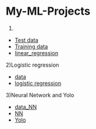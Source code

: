 # My-ML-Projects
1)
- [Test data](https://github.com/VarunSriTeja/My-ML-Projects/blob/main/Test%20data.xlsx)
- [Training data](https://github.com/VarunSriTeja/My-ML-Projects/blob/main/Training%20data.xlsx)
- [linear_regression](https://github.com/VarunSriTeja/My-ML-Projects/blob/main/Copy%20of%20linear_regression_week1.ipynb)


2)Logistic regression
- [data](https://github.com/VarunSriTeja/My-ML-Projects/blob/main/data.txt)
- [logistic regression](https://github.com/VarunSriTeja/My-ML-Projects/blob/main/Copy%20of%20assignment_logistic_regression.ipynb)


3)Neural Network and Yolo
- [data_NN](https://github.com/VarunSriTeja/My-ML-Projects/blob/main/homer_bart.zip)
- [NN](https://github.com/VarunSriTeja/My-ML-Projects/blob/main/Week2_NN.ipynb)
- [Yolo](https://github.com/VarunSriTeja/My-ML-Projects/blob/main/Yolov8.ipynb)
